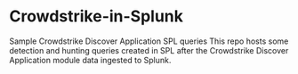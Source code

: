 # Crowdstrike-in-Splunk
Sample Crowdstrike Discover Application SPL queries
This repo hosts some detection and hunting queries created in SPL after the Crowdstrike Discover Application module data ingested to Splunk. 
